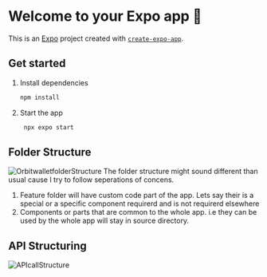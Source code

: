 # Welcome to your Expo app 👋

This is an [Expo](https://expo.dev) project created with [`create-expo-app`](https://www.npmjs.com/package/create-expo-app).

## Get started

1. Install dependencies

   ```bash
   npm install
   ```

2. Start the app

   ```bash
    npx expo start
   ```


## Folder Structure
![OrbitwalletfolderStructure](https://github.com/user-attachments/assets/69864a8b-b38d-49b2-9a92-f6bcb250ff29)
The folder structure might sound different than usual cause I try to follow seperations of concens. 
1. Feature folder will have custom code part of the app. Lets say their is a special or a specific component requirerd and is not requirerd elsewhere
2. Components or parts that are common to the whole app. i.e they can be used by the whole app will stay in source directory.


## API Structuring 
![APIcallStructure](https://github.com/user-attachments/assets/39093554-43a5-4dc5-b548-f3095547e779)



